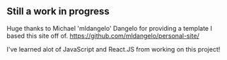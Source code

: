 ## Still a work in progress ##

Huge thanks to Michael 'mldangelo' Dangelo for providing a template I based this site off of. https://github.com/mldangelo/personal-site/

I've learned alot of JavaScript and React.JS from working on this project! 
